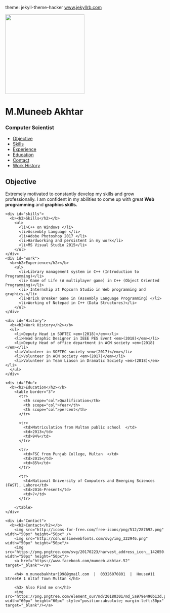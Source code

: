 theme: jekyll-theme-hacker
www.jekyllrb.com

<!DOCTYPE html>
<html>

<body>
	<img src="C:\Users\Muneeb\Desktop\Instagram\IMG-20180531-WA0005.jpg" width="250px" height="250px"/>
	<h1>M.Muneeb Akhtar</h1>
	<h3> Computer Scientist </h3>
	<ul>
		<li><a href="#Object">Objective</a></li>
		<li><a href="#skills">Skills</a></li>
		<li><a href="#work">Experience</a></li>
		<li><a href="#Edu">Education</a></li>
		<li><a href="#Contact">Contact</a></li>
		<li><a href="#History">Work History</a></li>
	</ul>
	<div id="Object">
	  <b><h2>Objective</h2></b>
	  <p>  Extremely motivated to constantly develop my skills and grow professionally. I am confident in my abilities to come up with great <strong>Web programming</strong> and <strong>graphics skills.</strong></p>
	</div>
		
	<div id="skills">
	  <b><h2>Skills</h2></b>
	    <ul>
		  <li>C++ on Windows </li>
		  <li>Assembly Language </li>
		  <li>Adobe Photoshop 2017 </li>
		  <li>Hardworking and persistent in my work</li>
		  <li>MS Visual Studio 2015</li>
		</ul>
	</div>
	<div id="work">
	  <b><h2>Experience</h2></b>
	    <ul>
	      <li>Library management system in C++ (Introduction to Programming)</li>
		  <li> Game of Life (A multiplayer game) in C++ (Object Oriented Programming)</li>
		  <li> Internship at Popcorn Studio in Web programming and graphics.</li>
		  <li>Brick Breaker Game in (Assembly Language Programming) </li>
		  <li>Working of Notepad in C++ (Data Structures)</li>
	    </ul>
	</div>
	
	<div id="History">
	  <b><h2>Work History</h2></b>
	  <ul>
	    <li>Deputy Head in SOFTEC <em>(2018)</em></li>
	    <li>Head Graphic Designer in IEEE PES Event <em>(2018)</em></li>
	    <li>Deputy Head of office department in ACM society <em>(2018)</em></li>
	    <li>Volunteer in SOFTEC society <em>(2017)</em></li>
	    <li>Volunteer in ACM society <em>(2017)</em></li>
	    <li>Volunteer in Team Liason in Dramatic Society <em>(2018)</em></li>
	  </ul>  
	</div>
	
	<div id="Edu">
      <b><h2>Education</h2></b>
	    <table border="3">
		  <tr>
		    <th scope="col">Qualification</th>
			<th scope="col">Year</th>
			<th scope="col">percent</th>
		  </tr>
		  
		  <tr>
		    <td>Matriculation from Multan public school  </td>
			<td>2013</td>
			<td>94%</td>
		  </tr>
		  
		  <tr>
		    <td>FSC from Punjab College, Multan  </td>
			<td>2015</td>
			<td>85%</td>
		  </tr>
		  
		  <tr>
		    <td>National University of Computers and Emerging Sciences (FAST), Lahore</td>
			<td>2016-Present</td>
			<td>?</td>
		  </tr>
		  
		</table>
	</div>
	
	<div id="Contact">
	  <b><h2>Contact</h2></b>
	    <img src="http://icons-for-free.com/free-icons/png/512/287692.png" width="50px" height="50px" /> 
		<img src="http://cdn.onlinewebfonts.com/svg/img_322946.png" width="50px" height="50px"/>
	    <img src="https://png.pngtree.com/svg/20170223/harvest_address_icon__142050.png" width="50px" height="50px"/>
		<a href="https://www.facebook.com/muneeb.akhtar.52" target="_blank"></a>

		<h4> m.muneebakhtar1998@gmail.com  |  03326070801  |  House#11 Street# 1 Altaf Town Multan </h4>
	 
		<h3> Also Find me on</h3>
		<img  src="https://png.pngtree.com/element_our/md/20180301/md_5a979e490b13d.png"  width="60px" height="60px" style="position:absolute; margin-left:30px" target="_blank"/></a>
</body>
 
</html>
